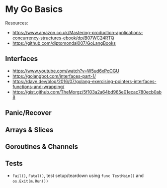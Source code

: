 # My Go Basics

Resources:
- https://www.amazon.co.uk/Mastering-production-applications-concurrency-structures-ebook/dp/B07WC24RTQ
- https://github.com/diptomondal007/GoLangBooks

## Interfaces
- https://www.youtube.com/watch?v=W5ud6xPcOGU
- https://golangbot.com/interfaces-part-1/
- https://dave.dev/blog/2016/07/golang-exercising-pointers-interfaces-functions-and-wrapping/
- https://gist.github.com/TheMorgz/5f103a2a64bd965e01ecac780ecb0ab8

## Panic/Recover

## Arrays & Slices

## Goroutines & Channels

## Tests
- `Fail()`, `Fatal()`, test setup/teardown using `func TestMain()` and `os.Exit(m.Run())`
